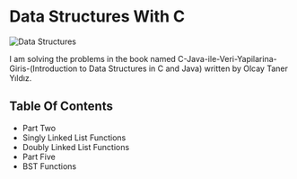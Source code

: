 # Data Structures With C

![Data Structures](https://user-images.githubusercontent.com/57112729/125912941-31529b2d-6b4a-4481-82bb-e8a39ded8eef.png) 
 
I am solving the problems in the book named C-Java-ile-Veri-Yapilarina-Giris-(Introduction to Data Structures in C and Java) written by Olcay Taner Yıldız.

## Table Of Contents

+ Part Two
 + Singly Linked List Functions
 + Doubly Linked List Functions
+ Part Five
 + BST Functions




